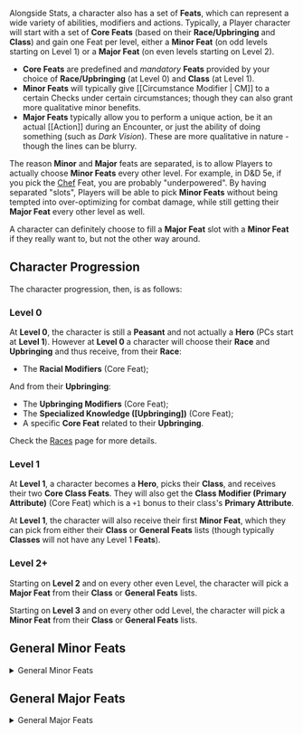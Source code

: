 Alongside Stats, a character also has a set of **Feats**, which can represent a wide variety of abilities, modifiers and actions. Typically, a Player character will start with a set of **Core Feats** (based on their **Race/Upbringing** and **Class**) and gain one Feat per level, either a **Minor Feat** (on odd levels starting on Level 1) or a **Major Feat** (on even levels starting on Level 2).

* **Core Feats** are predefined and _mandatory_ **Feats** provided by your choice of **Race/Upbringing** (at Level 0) and **Class** (at Level 1).
* **Minor Feats** will typically give [[Circumstance Modifier | CM]] to a certain Checks under certain circumstances; though they can also grant more qualitative minor benefits.
* **Major Feats** typically allow you to perform a unique action, be it an actual [[Action]] during an Encounter, or just the ability of doing something (such as _Dark Vision_). These are more qualitative in nature - though the lines can be blurry.

The reason **Minor** and **Major** feats are separated, is to allow Players to actually choose **Minor Feats** every other level. For example, in D&D 5e, if you pick the [Chef](https://dnd5e.wikidot.com/feat:chef) Feat, you are probably "underpowered". By having separated "slots", Players will be able to pick **Minor Feats** without being tempted into over-optimizing for combat damage, while still getting their **Major Feat** every other level as well.

A character can definitely choose to fill a **Major Feat** slot with a **Minor Feat** if they really want to, but not the other way around.

## Character Progression

The character progression, then, is as follows:

### Level 0

At **Level 0**, the character is still a **Peasant** and not actually a **Hero** (PCs start at **Level 1**). However at **Level 0** a character will choose their **Race** and **Upbringing** and thus receive, from their **Race**:

* The **Racial Modifiers** (Core Feat);

And from their **Upbringing**:

* The **Upbringing Modifiers** (Core Feat);
* The **Specialized Knowledge ([Upbringing])** (Core Feat);
* A specific **Core Feat** related to their **Upbringing**.

Check the [Races](/rules/races) page for more details.

### Level 1

At **Level 1**, a character becomes a **Hero**, picks their **Class**, and receives their two **Core Class Feats**.  They will also get the **Class Modifier (Primary Attribute)** (Core Feat) which is a `+1` bonus to their class's **Primary Attribute**.

At **Level 1**, the character will also receive their first **Minor Feat**, which they can pick from either their **Class** or **General Feats** lists (though typically **Classes** will not have any Level 1 **Feats**).

### Level 2+

Starting on **Level 2** and on every other even Level, the character will pick a **Major Feat** from their **Class** or **General Feats** lists.

Starting on **Level 3** and on every other odd Level, the character will pick a **Minor Feat** from their **Class** or **General Feats** lists.

## General Minor Feats

<details>
  <summary>General Minor Feats</summary>
  {% list "Feat", "level", "type" "Minor", "source" "General" %}
</details>

## General Major Feats

<details>
  <summary>General Major Feats</summary>
  {% list "Feat", "level", "type" "Major", "source" "General" %}
</details>
